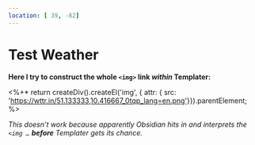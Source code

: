 ```yaml
---
location: [ 39, -82]
---
```


# Test Weather



**Here I try to construct the whole `<img>` link _within_ Templater:**

<%+* return createDiv().createEl('img', { attr: { src: 'https://wttr.in/51.133333,10.416667_0tqp_lang=en.png'}}).parentElement; %>

_This doesn’t work because apparently Obsidian hits in and interprets the `<img …` **before** Templater gets its chance._

